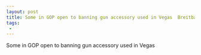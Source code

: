 ```yaml
---
layout: post
title: Some in GOP open to banning gun accessory used in Vegas  Breitbart
tags:
 -
---
```

Some in GOP open to banning gun accessory used in Vegas
